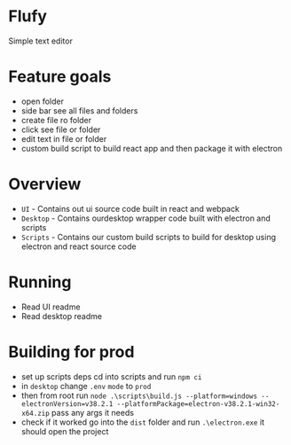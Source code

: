 # Flufy

Simple text editor

# Feature goals

- open folder
- side bar see all files and folders
- create file ro folder
- click see file or folder
- edit text in file or folder
- custom build script to build react app and then package it with electron

# Overview

- `UI` - Contains out ui source code built in react and webpack
- `Desktop` - Contains ourdesktop wrapper code built with electron and scripts
- `Scripts` - Contains our custom build scripts to build for desktop using electron and react source code

# Running

- Read UI readme
- Read desktop readme

# Building for prod

- set up scripts deps cd into scripts and run `npm ci`
- in `desktop` change `.env` `mode` to `prod`
- then from root run `node .\scripts\build.js --platform=windows --electronVersion=v38.2.1 --platformPackage=electron-v38.2.1-win32-x64.zip` pass any args it needs
- check if it worked go into the `dist` folder and run `.\electron.exe` it should open the project
